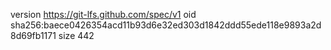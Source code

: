 version https://git-lfs.github.com/spec/v1
oid sha256:baece0426354acd11b93d6e32ed303d1842ddd55ede118e9893a2d8d69fb1171
size 442
